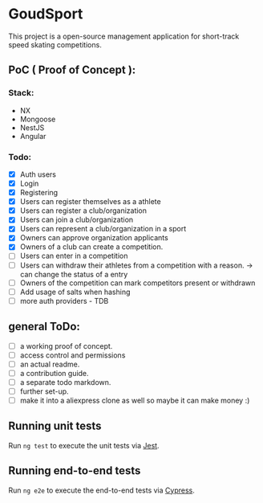 # GoudSport
This project is a open-source management application for short-track speed skating competitions.

## PoC ( Proof of Concept ):
### Stack:
- NX
- Mongoose
- NestJS
- Angular

### Todo:
- [x] Auth users
- [x] Login
- [x] Registering
- [x] Users can register themselves as a athlete
- [x] Users can register a club/organization
- [x] Users can join a club/organization
- [x] Users can represent a club/organization in a sport
- [x] Owners can approve organization applicants
- [x] Owners of a club can create a competition.
- [ ] Users can enter in a competition
- [ ] Users can withdraw their athletes from a competition with a reason. -> can change the status of a entry
- [ ] Owners of the competition can mark competitors present or withdrawn
- [ ] Add usage of salts when hashing
- [ ] more auth providers - TDB

## general ToDo:
- [ ] a working proof of concept.
- [ ] access control and permissions
- [ ] an actual readme.
- [ ] a contribution guide.
- [ ] a separate todo markdown.
- [ ] further set-up.
- [ ] make it into a aliexpress clone as well so maybe it can make money :)

## Running unit tests

Run `ng test` to execute the unit tests via [Jest](https://karma-runner.github.io).

## Running end-to-end tests

Run `ng e2e` to execute the end-to-end tests via [Cypress](http://www.protractortest.org/).
